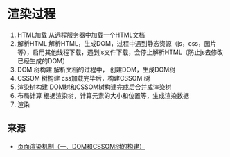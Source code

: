 # 渲染过程
1. HTML加载
  从远程服务器中加载一个HTML文档
2. 解析HTML
  解析HTML，生成DOM，过程中遇到静态资源（js，css，图片等），启用其他线程下载，遇到js文件下载，会停止解析HTML（防止js去修改已经生成的DOM）
3. DOM 树构建
  解析文档的过程中， 创建DOM，生成DOM树
4. CSSOM 树构建
  css加载完毕后，构建CSSOM 树
5. 渲染树构建
  DOM树和CSSOM树构建完成后合并成渲染树
6. 布局计算
  根据渲染树，计算元素的大小和位置等，生成渲染数据
7. 渲染
## 来源
- [页面渲染机制（一、DOM和CSSOM树的构建）](https://blog.csdn.net/weixin_30287169/article/details/96727881)